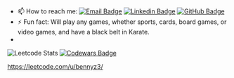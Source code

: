 - 📫 How to reach me: [![Email Badge](https://img.shields.io/badge/Email-lightgrey)](mailto:13ennyz@gmail.com)
[![Linkedin Badge](https://img.shields.io/badge/-LinkedIn-blue?style=flat&logo=Linkedin&logoColor=white)](https://www.linkedin.com/in/benny-zheng-b1768569/)
[![GitHub Badge](https://img.shields.io/github/followers/BennyZ3?label=Follow%20%40BennyZ3&style=social)](https://github.com/BennyZ3)
- ⚡ Fun fact: Will play any games, whether sports, cards, board games, or video games, and have a black belt in Karate.
- 
![Leetcode Stats](https://leetcard.jacoblin.cool/bennyz3)
[![Codewars Badge](https://www.codewars.com/users/BennyZ3/badges/large)](https://www.codewars.com/users/BennyZ3)

https://leetcode.com/u/bennyz3/
